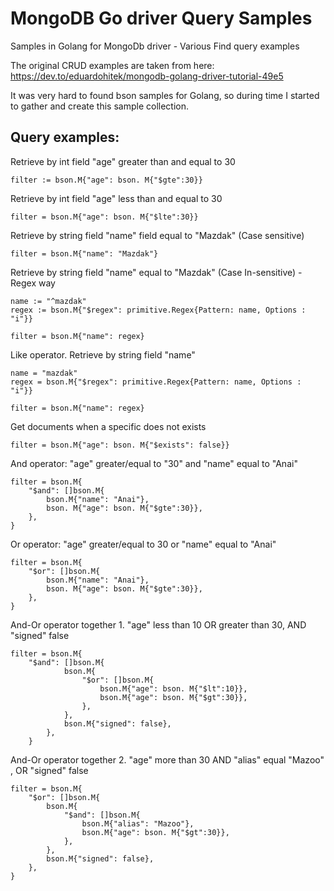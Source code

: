 # MongoDB Go driver  Query Samples 
 Samples in Golang for MongoDb driver - Various Find query examples
 
 The original CRUD examples are taken from here:
 https://dev.to/eduardohitek/mongodb-golang-driver-tutorial-49e5
 
It was very hard to found bson samples for Golang, so during time I started to gather and create this sample collection.

 ## Query examples:
  
 
 Retrieve by int field "age" greater than and equal to 30
 	
 	filter := bson.M{"age": bson. M{"$gte":30}}
 
 	
 Retrieve by int field "age" less than and equal to 30
 
    filter = bson.M{"age": bson. M{"$lte":30}}
    

Retrieve by string field "name" field equal to "Mazdak" (Case sensitive)
	
	filter = bson.M{"name": "Mazdak"}


 Retrieve by string field "name" equal to "Mazdak" (Case In-sensitive) - Regex way
 	
 	name := "^mazdak"
 	regex := bson.M{"$regex": primitive.Regex{Pattern: name, Options : "i"}}
 
 	filter = bson.M{"name": regex}


Like operator. Retrieve by string field "name"

	name = "mazdak"
	regex = bson.M{"$regex": primitive.Regex{Pattern: name, Options : "i"}}

	filter = bson.M{"name": regex}

	
Get documents when a specific does not exists
	
	filter = bson.M{"age": bson. M{"$exists": false}}

	
And operator: "age" greater/equal to "30" and "name" equal to "Anai"

	filter = bson.M{
		"$and": []bson.M{
			bson.M{"name": "Anai"},
			bson. M{"age": bson. M{"$gte":30}},
		},
	}


Or operator: "age" greater/equal to 30 or "name" equal to "Anai"

	filter = bson.M{
		"$or": []bson.M{
			bson.M{"name": "Anai"},
			bson. M{"age": bson. M{"$gte":30}},
		},
	}
	
And-Or operator together 1. "age" less than 10 OR greater than 30, AND "signed" false

	filter = bson.M{
		"$and": []bson.M{
				bson.M{
					"$or": []bson.M{
						bson.M{"age": bson. M{"$lt":10}},
						bson.M{"age": bson. M{"$gt":30}},
					},
				},
				bson.M{"signed": false},
			},
		}

And-Or operator together 2. "age" more than 30 AND "alias" equal "Mazoo" , OR "signed" false

	filter = bson.M{
		"$or": []bson.M{
			bson.M{
				"$and": []bson.M{
					bson.M{"alias": "Mazoo"},
					bson.M{"age": bson. M{"$gt":30}},
				},
			},
			bson.M{"signed": false},
		},
	}
